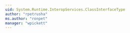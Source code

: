 ```yaml
---
uid: System.Runtime.InteropServices.ClassInterfaceType
author: "rpetrusha"
ms.author: "ronpet"
manager: "wpickett"
---
```

